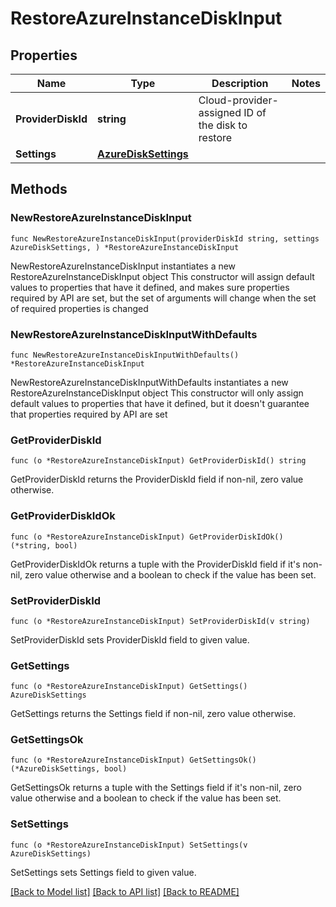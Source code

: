 # RestoreAzureInstanceDiskInput

## Properties

Name | Type | Description | Notes
------------ | ------------- | ------------- | -------------
**ProviderDiskId** | **string** | Cloud-provider-assigned ID of the disk to restore | 
**Settings** | [**AzureDiskSettings**](AzureDiskSettings.md) |  | 

## Methods

### NewRestoreAzureInstanceDiskInput

`func NewRestoreAzureInstanceDiskInput(providerDiskId string, settings AzureDiskSettings, ) *RestoreAzureInstanceDiskInput`

NewRestoreAzureInstanceDiskInput instantiates a new RestoreAzureInstanceDiskInput object
This constructor will assign default values to properties that have it defined,
and makes sure properties required by API are set, but the set of arguments
will change when the set of required properties is changed

### NewRestoreAzureInstanceDiskInputWithDefaults

`func NewRestoreAzureInstanceDiskInputWithDefaults() *RestoreAzureInstanceDiskInput`

NewRestoreAzureInstanceDiskInputWithDefaults instantiates a new RestoreAzureInstanceDiskInput object
This constructor will only assign default values to properties that have it defined,
but it doesn't guarantee that properties required by API are set

### GetProviderDiskId

`func (o *RestoreAzureInstanceDiskInput) GetProviderDiskId() string`

GetProviderDiskId returns the ProviderDiskId field if non-nil, zero value otherwise.

### GetProviderDiskIdOk

`func (o *RestoreAzureInstanceDiskInput) GetProviderDiskIdOk() (*string, bool)`

GetProviderDiskIdOk returns a tuple with the ProviderDiskId field if it's non-nil, zero value otherwise
and a boolean to check if the value has been set.

### SetProviderDiskId

`func (o *RestoreAzureInstanceDiskInput) SetProviderDiskId(v string)`

SetProviderDiskId sets ProviderDiskId field to given value.


### GetSettings

`func (o *RestoreAzureInstanceDiskInput) GetSettings() AzureDiskSettings`

GetSettings returns the Settings field if non-nil, zero value otherwise.

### GetSettingsOk

`func (o *RestoreAzureInstanceDiskInput) GetSettingsOk() (*AzureDiskSettings, bool)`

GetSettingsOk returns a tuple with the Settings field if it's non-nil, zero value otherwise
and a boolean to check if the value has been set.

### SetSettings

`func (o *RestoreAzureInstanceDiskInput) SetSettings(v AzureDiskSettings)`

SetSettings sets Settings field to given value.



[[Back to Model list]](../README.md#documentation-for-models) [[Back to API list]](../README.md#documentation-for-api-endpoints) [[Back to README]](../README.md)


